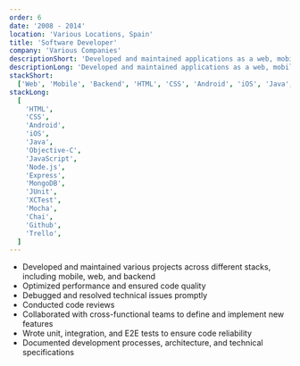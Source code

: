 ```yaml
---
order: 6
date: '2008 - 2014'
location: 'Various Locations, Spain'
title: 'Software Developer'
company: 'Various Companies'
descriptionShort: 'Developed and maintained applications as a web, mobile, backend, and full-stack developer for various companies, delivering scalable and efficient solutions'
descriptionLong: 'Developed and maintained applications as a web, mobile, backend, and full-stack developer for various companies, delivering scalable and efficient solutions. Worked on diverse projects across industries, utilizing modern technologies to meet business objectives. Collaborated with cross-functional teams to design, implement, and deploy applications, ensuring performance, reliability, and maintainability'
stackShort:
  ['Web', 'Mobile', 'Backend', 'HTML', 'CSS', 'Android', 'iOS', 'Java', 'Objective-C', 'JavaScript', 'Testing']
stackLong:
  [
    'HTML',
    'CSS',
    'Android',
    'iOS',
    'Java',
    'Objective-C',
    'JavaScript',
    'Node.js',
    'Express',
    'MongoDB',
    'JUnit',
    'XCTest',
    'Mocha',
    'Chai',
    'Github',
    'Trello',
  ]
---
```


<p>
  <ul>
    <li><span class="text-primary">Developed</span> and <span class="text-primary">maintained</span> various projects across different stacks, including <span class="text-primary">mobile</span>, <span class="text-primary">web</span>, and <span class="text-primary">backend</span></li>
    <li><span class="text-primary">Optimized performance</span> and ensured <span class="text-primary">code quality</span></li>
    <li>Debugged and resolved <span class="text-primary">technical issues</span> promptly</li>
    <li>Conducted <span class="text-primary">code reviews</span></li>
    <li>Collaborated with cross-functional teams to <span class="text-primary">define</span> and implement new <span class="text-primary">features</span></li>
    <li>Wrote <span class="text-primary">unit</span>, <span class="text-primary">integration</span>, and <span class="text-primary">E2E</span> tests to ensure code reliability</li>
    <li><span class="text-primary">Documented</span> development processes, architecture, and technical specifications</li>
  </ul>
</p>
